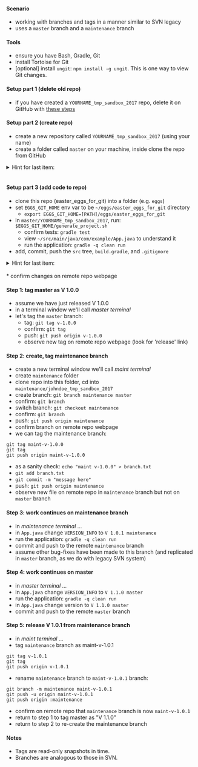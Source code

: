 
#### Scenario

* working with branches and tags in a manner similar to SVN legacy 
* uses a `master` branch and a `maintenance` branch

#### Tools

* ensure you have Bash, Gradle, Git
* install Tortoise for Git
* [optional] install `ungit`: `npm install -g ungit`. This is one way to view Git changes.

#### Setup part 1 (delete old repo)

* if you have created a `YOURNAME_tmp_sandbox_2017` repo, delete it on GitHub with [these steps](../reference_doc/DeleteRepo.md)

#### Setup part 2 (create repo)

* create a new repository called `YOURNAME_tmp_sandbox_2017` (using your name)
* create a folder called `master` on your machine, inside clone the repo from GitHub
<details><summary>Hint for last item:</summary>
<p><pre>
cd master
# change YOURNAME as appropriate
git clone https://github.com/codetojoy/YOURNAME_tmp_sandbox_2017.git
</pre></p></details>
<br/>

#### Setup part 3 (add code to repo)

* clone this repo (easter_eggs_for_git) into a folder (e.g. `eggs`)
* set `EGGS_GIT_HOME` env var to be `~/eggs/easter_eggs_for_git` directory
    * `export EGGS_GIT_HOME=[PATH]/eggs/easter_eggs_for_git`
* in `master/YOURNAME_tmp_sandbox_2017`, run: `$EGGS_GIT_HOME/generate_project.sh` 
    * confirm tests: `gradle test`
    * view `~/src/main/java/com/example/App.java` to understand it
    * run the application: `gradle -q clean run`
* add, commit, push the `src` tree, `build.gradle`, and `.gitignore`
<details><summary>Hint for last item:</summary>
<p><pre>
git add .gitignore build.gradle src
git status
git commit -m "message here"
git push origin master
</pre></p></details>
</details>
<br/>
* confirm changes on remote repo webpage

#### Step 1: tag master as V 1.0.0

* assume we have just released V 1.0.0
* in a terminal window we'll call _master terminal_
* let's tag the `master` branch:
    * tag: `git tag v-1.0.0`
    * confirm: `git tag`
    * push: `git push origin v-1.0.0`
    * observe new tag on remote repo webpage (look for 'release' link)

#### Step 2: create, tag maintenance branch

* create a new terminal window we'll call _maint terminal_
* create `maintenance` folder
* clone repo into this folder, cd into `maintenance/johndoe_tmp_sandbox_2017`
* create branch: `git branch maintenance master`
* confirm: `git branch`
* switch branch: `git checkout maintenance`
* confirm: `git branch`
* push: `git push origin maintenance`
* confirm branch on remote repo webpage
* we can tag the maintenance branch:
```
git tag maint-v-1.0.0
git tag
git push origin maint-v-1.0.0
```
* as a sanity check: `echo "maint v-1.0.0" > branch.txt`
* `git add branch.txt`
* `git commit -m "message here"`
* push: `git push origin maintenance`
* observe new file on remote repo in `maintenance` branch but not on `master` branch

#### Step 3: work continues on maintenance branch

* in _maintenance terminal_ ...
* in `App.java` change `VERSION_INFO` to `V 1.0.1 maintenance`
* run the application: `gradle -q clean run`
* commit and push to the remote `maintenance` branch
* assume other bug-fixes have been made to this branch (and replicated in `master` branch, as we do with legacy SVN system)

#### Step 4: work continues on master

* in _master terminal_ ...
* in `App.java` change `VERSION_INFO` to `V 1.1.0 master`
* run the application: `gradle -q clean run`
* in `App.java` change version to `V 1.1.0 master`
* commit and push to the remote `master` branch

#### Step 5: release V 1.0.1 from maintenance branch

* in _maint terminal_ ...
* tag `maintenance` branch as maint-v-1.0.1
```
git tag v-1.0.1
git tag
git push origin v-1.0.1
```
* rename `maintenance` branch to `maint-v-1.0.1` branch: 
```
git branch -m maintenance maint-v-1.0.1
git push -u origin maint-v-1.0.1
git push origin :maintenance
```
* confirm on remote repo that `maintenance` branch is now `maint-v-1.0.1`
* return to step 1 to tag master as "V 1.1.0"
* return to step 2 to re-create the maintenance branch

#### Notes

* Tags are read-only snapshots in time.
* Branches are analogous to those in SVN.
